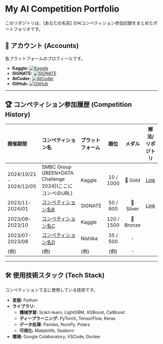 # My AI Competition Portfolio

このリポジトリは、[あなたの名前] のAIコンペティション参加記録をまとめたポートフォリオです。

## 🔗 アカウント (Accounts)

各プラットフォームのプロフィールです。

- **Kaggle:** [![Kaggle](https://img.shields.io/badge/Kaggle-20BEFF?style=for-the-badge&logo=Kaggle&logoColor=white)](https://www.kaggle.com/toraaaaa)
- **SIGNATE:** [![SIGNATE](https://img.shields.io/badge/SIGNATE-2D3092?style=for-the-badge&logo=signate&logoColor=white)](https://signate.jp/users/312764)
- **AtCoder:** [![AtCoder](https://img.shields.io/badge/AtCoder-000000?style=for-the-badge&logo=atcoder&logoColor=white)](https://atcoder.jp/users/agitora)
- **GitHub:** [![GitHub](https://img.shields.io/badge/GitHub-181717?style=for-the-badge&logo=github&logoColor=white)](https://github.com/ToRaAaAaAaaaaaa)

---

## 🏆 コンペティション参加履歴 (Competition History)

| 開催期間 | コンペティション名 | プラットフォーム | 順位 | メダル | 解法/リポジトリ |
| :--- | :--- | :--- | :---: | :---: | :---: |
| 2024/10/21 - 2024/12/05 | SMBC Group GREEN×DATA Challenge 2024](ここにコンペのURL) | Kaggle | 10 / 1000 | 🥇 Gold | [Link](ここに解法のURL) |
| 2023/11-2024/01 | [コンペティション名B](ここにコンペのURL) | SIGNATE | 50 / 800 | 🥈 Silver | [Link](ここに解法のURL) |
| 2023/09-2023/10 | [コンペティション名C](ここにコンペのURL) | Kaggle | 120 / 1500 | 🥉 Bronze| |
| 2023/07-2023/08 | [コンペティション名D](ここにコンペのURL) | Nishika | 35 / 500 | - | |
| (例) | (例) | (例) | (例) | - | |

---

## 🛠️ 使用技術スタック (Tech Stack)

コンペティションで主に使用している技術です。

- **言語:** Python
- **ライブラリ:**
  - **機械学習:** Scikit-learn, LightGBM, XGBoost, CatBoost
  - **ディープラーニング:** PyTorch, TensorFlow, Keras
  - **データ処理:** Pandas, NumPy, Polars
  - **可視化:** Matplotlib, Seaborn
- **環境:** Google Colaboratory, VSCode, Docker
